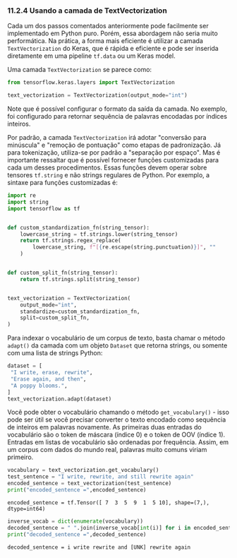 ### 11.2.4  Usando a camada de TextVectorization

Cada um dos passos comentados anteriormente pode facilmente ser implementado em Python puro. Porém, essa abordagem não seria muito performática. Na prática, a forma mais eficiente é utilizar a camada `TextVectorization` do Keras, que é rápida e eficiente e pode ser inserida diretamente em uma pipeline `tf.data` ou um Keras model.

Uma camada `TextVectorization` se parece como:

```python
from tensorflow.keras.layers import TextVectorization

text_vectorization = TextVectorization(output_mode="int")
```

Note que é possível configurar o formato da saída da camada. No exemplo, foi configurado para retornar sequência de palavras encodadas por índices inteiros. 

Por padrão, a camada `TextVectorization` irá adotar "conversão para minúscula" e "remoção de pontuação" como etapas de padronização. Já para tokenização, utiliza-se por padrão a "separação por espaço". Mas é importante ressaltar que é possível fornecer funções customizadas para cada um desses procedimentos. Essas funções devem operar sobre tensores `tf.string` e não strings regulares de Python. Por exemplo, a sintaxe para funções customizadas é:

```python
import re
import string
import tensorflow as tf


def custom_standardization_fn(string_tensor):
    lowercase_string = tf.strings.lower(string_tensor)
    return tf.strings.regex_replace(
        lowercase_string, f"[{re.escape(string.punctuation)}]", ""
    )


def custom_split_fn(string_tensor):
    return tf.strings.split(string_tensor)


text_vectorization = TextVectorization(
    output_mode="int",
    standardize=custom_standardization_fn,
    split=custom_split_fn,
)
```

Para indexar o vocabulário de um corpus de texto, basta chamar o método `adapt()` da camada com um objeto `Dataset` que retorna strings, ou somente com uma lista de strings Python:

```python
dataset = [
 "I write, erase, rewrite",
 "Erase again, and then",
 "A poppy blooms.",
]
text_vectorization.adapt(dataset)
```

Você pode obter o vocabulário chamando o método `get_vocabulary()` - isso pode ser útil se você precisar converter o texto encodado como sequência de inteiros em palavras novamente. As primeiras duas entradas do vocabulário são o token de máscara (índice 0) e o token de OOV (índice 1). Entradas em listas de vocabulário são ordenadas por frequência. Assim, em um corpus com dados do mundo real, palavras muito comuns viriam primeiro.

```python
vocabulary = text_vectorization.get_vocabulary()
test_sentence = "I write, rewrite, and still rewrite again"
encoded_sentence = text_vectorization(test_sentence)
print("encoded_sentence =",encoded_sentence)
```

`encoded_sentence = tf.Tensor([ 7  3  5  9  1  5 10], shape=(7,), dtype=int64)`


```python
inverse_vocab = dict(enumerate(vocabulary))
decoded_sentence = " ".join(inverse_vocab[int(i)] for i in encoded_sentence)
print("decoded_sentence =",decoded_sentence)
```

`decoded_sentence = i write rewrite and [UNK] rewrite again`